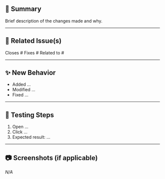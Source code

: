 
## 🔧 Summary

<!-- What does this PR do? -->
Brief description of the changes made and why.

---

## 🧩 Related Issue(s)

<!-- Link to the issue(s) this PR resolves -->
Closes #<issue-number>
Fixes #<issue-number>
Related to #<issue-number>

---

## ✨ New Behavior

<!-- Describe what’s new, changed, or improved -->
- Added ...
- Modified ...
- Fixed ...

---

## 🧪 Testing Steps

<!-- How did you test it? How can reviewers test it? -->
1. Open ...
2. Click ...
3. Expected result: ...

---

## 📷 Screenshots (if applicable)

<!-- Paste screenshots or GIFs here to show UI changes -->
_N/A_
